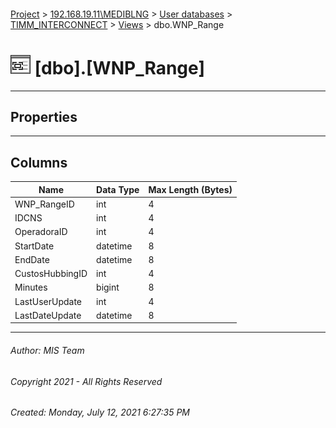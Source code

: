#### 

[Project](../../../../index.md) > [192.168.19.11\\MEDIBLNG](../../../index.md) > [User databases](../../index.md) > [TIMM_INTERCONNECT](../index.md) > [Views](Views.md) > dbo.WNP_Range

# ![Views](../../../../Images/View32.png) [dbo].[WNP_Range]

---

## <a name="#properties"></a>Properties



---

## <a name="#columns"></a>Columns

| Name | Data Type | Max Length (Bytes) |
|---|---|---|
| WNP_RangeID | int | 4 |
| IDCNS | int | 4 |
| OperadoraID | int | 4 |
| StartDate | datetime | 8 |
| EndDate | datetime | 8 |
| CustosHubbingID | int | 4 |
| Minutes | bigint | 8 |
| LastUserUpdate | int | 4 |
| LastDateUpdate | datetime | 8 |


---

###### Author:  MIS Team

###### Copyright 2021 - All Rights Reserved

###### Created: Monday, July 12, 2021 6:27:35 PM

